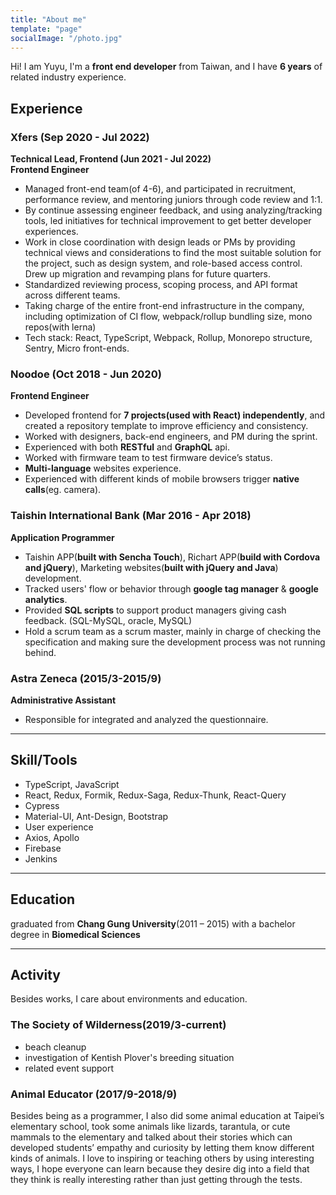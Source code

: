 ```yaml
---
title: "About me"
template: "page"
socialImage: "/photo.jpg"
---
```


Hi! I am Yuyu, I'm a **front end developer** from Taiwan, and I have **6 years** of related industry experience.

## Experience

### Xfers (Sep 2020 - Jul 2022)

**Technical Lead, Frontend (Jun 2021 - Jul 2022)**\
**Frontend Engineer**

- Managed front-end team(of 4-6), and participated in recruitment, performance review, and mentoring juniors through code review and 1:1.
- By continue assessing engineer feedback, and using analyzing/tracking tools, led initiatives for technical improvement to get better developer experiences.
- Work in close coordination with design leads or PMs by providing technical views and considerations to find the most suitable solution for the project, such as design system, and role-based access control. Drew up migration and revamping plans for future quarters.
- Standardized reviewing process, scoping process, and API format across different teams.
- Taking charge of the entire front-end infrastructure in the company, including optimization of CI flow, webpack/rollup bundling size, mono repos(with lerna)
- Tech stack: React, TypeScript, Webpack, Rollup, Monorepo structure, Sentry, Micro front-ends.

### Noodoe (Oct 2018 - Jun 2020)

**Frontend Engineer**

- Developed frontend for **7 projects(used with React) independently**, and created a repository template to improve efficiency and consistency.
- Worked with designers, back-end engineers, and PM during the sprint.
- Experienced with both **RESTful** and **GraphQL** api.
- Worked with firmware team to test firmware device’s status.
- **Multi-language** websites experience.
- Experienced with different kinds of mobile browsers trigger **native calls**(eg. camera).

### Taishin International Bank (Mar 2016 - Apr 2018)

**Application Programmer**

- Taishin APP(**built with Sencha Touch**), Richart APP(**build with Cordova and jQuery**), Marketing websites(**built with jQuery and Java**) development.
- Tracked users' flow or behavior through **google tag manager** & **google analytics**.
- Provided **SQL scripts** to support product managers giving cash feedback. (SQL-MySQL, oracle, MySQL)
- Hold a scrum team as a scrum master, mainly in charge of checking the specification and making sure the development process was not running behind.

### Astra Zeneca (2015/3-2015/9)

**Administrative Assistant**

- Responsible for integrated and analyzed the questionnaire.

---

## Skill/Tools

- TypeScript, JavaScript
- React, Redux, Formik, Redux-Saga, Redux-Thunk, React-Query
- Cypress
- Material-UI, Ant-Design, Bootstrap
- User experience
- Axios, Apollo
- Firebase
- Jenkins

---

## Education

graduated from **Chang Gung University**(2011 – 2015) with a bachelor degree in **Biomedical Sciences**

---

## Activity

Besides works, I care about environments and education.

### The Society of Wilderness(2019/3-current)

- beach cleanup
- investigation of Kentish Plover's breeding situation
- related event support

### Animal Educator (2017/9-2018/9)

Besides being as a programmer, I also did some animal education at Taipei’s elementary school, took some animals like lizards, tarantula, or cute mammals to the elementary and talked about their stories which can developed students’ empathy and curiosity by letting them know different kinds of animals. I love to inspiring or teaching others by using interesting ways, I hope everyone can learn because they desire dig into a field that they think is really interesting rather than just getting through the tests.
